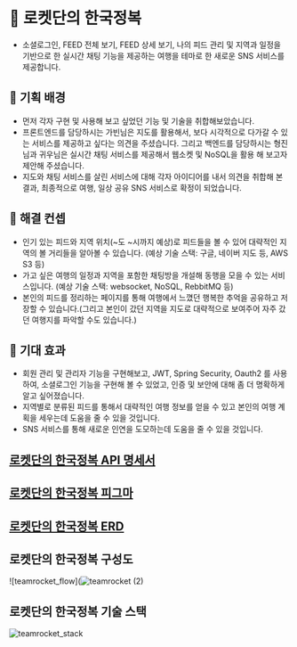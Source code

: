 # 🚀  로켓단의 한국정복
-   소셜로그인, FEED 전체 보기, FEED 상세 보기, 나의 피드 관리 및 지역과 일정을 기반으로 한 실시간 채팅 기능을 제공하는 여행을 테마로 한 새로운 SNS 서비스를 제공합니다.

## **💪 기획 배경**

- 먼저 각자 구현 및 사용해 보고 싶었던 기능 및 기술을 취합해보았습니다.
- 프론트엔드를 담당하시는 가빈님은 지도를 활용해서, 보다 시각적으로 다가갈 수 있는 서비스를 제공하고 싶다는 의견을 주셨습니다. 그리고 백엔드를 담당하시는 형진님과 귀우님은 실시간 채팅 서비스를 제공해서 웹소켓 및 NoSQL을 활용 해 보고자 제안해 주셨습니다.
- 지도와 채팅 서비스를 살린 서비스에 대해 각자 아이디어를 내서 의견을 취합해 본 결과, 최종적으로 여행, 일상 공유 SNS 서비스로 확정이 되었습니다.

## **💪 해결 컨셉**

- 인기 있는 피드와 지역 위치(~도 ~시까지 예상)로 피드들을 볼 수 있어 대략적인 지역의 볼 거리들을 알아볼 수 있습니다.
(예상 기술 스택: 구글, 네이버 지도 등, AWS S3 등)
- 가고 싶은 여행의 일정과 지역을 포함한 채팅방을 개설해 동행을 모을 수 있는 서비스입니다.
(예상 기술 스택: websocket, NoSQL, RebbitMQ 등)
- 본인의 피드를 정리하는 페이지를 통해 여행에서 느꼈던 행복한 추억을 공유하고 저장할 수 있습니다.(그리고 본인이 갔던 지역을 지도로 대략적으로 보여주어 자주 갔던 여행지를 파악할 수도 있습니다.)

## **💪 기대 효과**

- 회원 관리 및 관리자 기능을 구현해보고, JWT, Spring Security, Oauth2 를 사용하여, 소셜로그인 기능을 구현해 볼 수 있었고, 인증 및 보안에 대해 좀 더 명확하게 알고 싶어졌습니다.
- 지역별로 분류된 피드를 통해서 대략적인 여행 정보를 얻을 수 있고 본인의 여행 계획을 세우는데 도움을 줄 수 있을 것입니다.
- SNS 서비스를 통해 새로운 인연을 도모하는데 도움을 줄 수 있을 것입니다.

## [로켓단의 한국정복 API 명세서](https://nebula-catboat-ea3.notion.site/API-f8e38669f5ff4a1ca76c02379a44413a)

## [로켓단의 한국정복 피그마](https://www.figma.com/file/SMJ8qB7DGRhI7SmovOpD3c/%EB%A1%9C%EC%BC%93%EB%8B%A8-%ED%94%BC%EA%B7%B8%EB%A7%88?node-id=1%3A206)

## [로켓단의 한국정복 ERD](https://www.erdcloud.com/d/mBqzY3pZMaAueigMB)

## 로켓단의 한국정복 구성도
![teamrocket_flow](![teamrocket (2)](https://user-images.githubusercontent.com/67041069/201727614-45d6512b-b687-4ece-beab-914f1ea39241.png)

## 로켓단의 한국정복 기술 스택
![teamrocket_stack](https://user-images.githubusercontent.com/67041069/201720679-cc43212e-969b-4577-9bd8-2bf195cd72ce.png)

